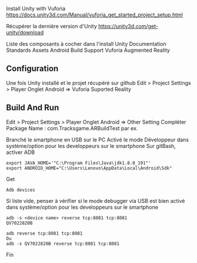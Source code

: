 
Install Unity with Vuforia
https://docs.unity3d.com/Manual/vuforia_get_started_project_setup.html

Récupérer la dernière version d'Unity 
https://unity3d.com/get-unity/download

Liste des composants à cocher dans l'install 
Unity
Documentation
Standards Assets
Android Build Support
Vuforia Augmented Reality

## Configuration
Une fois Unity installé et le projet récupéré sur github
Edit > Project Settings > Player
Onglet Android => Vuforia Suported Reality



## Build And Run
Edit > Project Settings > Player
Onglet Android => Other Setting 
Compléter Package Name : com.Tracksgame.ARBuildTest par ex.


Branché le smartphone en USB sur le PC
Activé le mode Développeur dans système/option pour les developpeurs sur le smartphone
Sur gitBash, activer ADB
```
export JAVA_HOME='"C:\Program Files\Java\jdk1.8.0_191"'
export ANDROID_HOME="C:\Users\Lenovo\AppData\Local\Android\Sdk"
```

Get <device name>
```
Adb devices 
```
Si liste vide, penser à vérifier si le mode debugger via USB est bien activé dans système/option pour les developpeurs sur le smartphone
```
adb -s <device name> reverse tcp:8081 tcp:8081
QV7022820B

adb reverse tcp:8081 tcp:8081
Ou
adb -s QV7022820B reverse tcp:8081 tcp:8081
```

Fin

